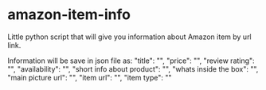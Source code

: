 # amazon-item-info
Little python script that will give you information about Amazon item by url link.

Information will be save in json file as:
            "title": "",
            "price": "",
            "review rating": "",
            "availability": "",
            "short info about product": "",
            "whats inside the box": "",
            "main picture url": "",
            "item url": "",
            "item type": ""
